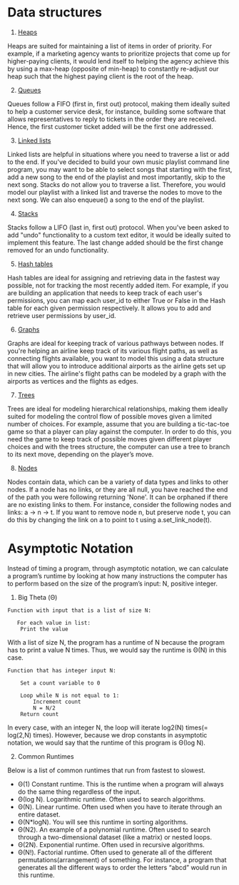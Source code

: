 # Data structures 

1. [Heaps](https://github.com/ef10007/Data_structures/blob/master/heaps.py)

Heaps are suited for maintaining a list of items in order of priority. For example, if a marketing agency wants to prioritize projects that come up for higher-paying clients, it would lend itself to helping the agency achieve this by using a max-heap (opposite of min-heap) to constantly re-adjust our heap such that the highest paying client is the root of the heap.

2. [Queues](https://github.com/ef10007/Data_structures/blob/master/queue.py)

Queues follow a FIFO (first in, first out) protocol, making them ideally suited to help a customer service desk, for instance, building some software that allows representatives to reply to tickets in the order they are received. Hence, the first customer ticket added will be the first one addressed.

3. [Linked lists](https://github.com/ef10007/Data_structures/blob/master/linkedlists.py)

Linked lists are helpful in situations where you need to traverse a list or add to the end. If you've decided to build your own music playlist command line program, you may want to be able to select songs that starting with the first, add a new song to the end of the playlist and most importantly, skip to the next song. Stacks do not allow you to traverse a list. Therefore, you would model our playlist with a linked list and traverse the nodes to move to the next song. We can also enqueue() a song to the end of the playlist.
 
4. [Stacks](https://github.com/ef10007/Data_structures/blob/master/stack.py)

Stacks follow a LIFO (last in, first out) protocol. When you've been asked to add "undo" functionality to a custom text editor, it would be ideally suited to implement this feature. The last change added should be the first change removed for an undo functionality.


5. [Hash tables](https://github.com/ef10007/Data_structures/blob/master/hashmaps2.py)

Hash tables are ideal for assigning and retrieving data in the fastest way possible, not for tracking the most recently added item. For example, if you are building an application that needs to keep track of each user's permissions, you can map each user_id to either True or False in the Hash table for each given permission respectively. It allows you to add and retrieve user permissions by user_id.


6. [Graphs](https://github.com/ef10007/Data_structures/blob/master/graphs.py)

Graphs are ideal for keeping track of various pathways between nodes. If you're helping an airline keep track of its various flight paths, as well as connecting flights available, you want to model this using a data structure that will allow you to introduce additional airports as the airline gets set up in new cities. The airline's flight paths can be modeled by a graph with the airports as vertices and the flights as edges.

7. [Trees](https://github.com/ef10007/Data_structures/blob/master/trees.py)

Trees are ideal for modeling hierarchical relationships, making them ideally suited for modeling the control flow of possible moves given a limited number of choices. For example, assume that you are building a tic-tac-toe game so that a player can play against the computer. In order to do this, you need the game to keep track of possible moves given different player choices and with the trees structure, the computer can use a tree to branch to its next move, depending on the player’s move.

8. [Nodes](https://github.com/ef10007/Data_structures/blob/master/nodes.py)

Nodes contain data, which can be a variety of data types and links to other nodes. If a node has no links, or they are all null, you have reached the end of the path you were following returning 'None'. It can be orphaned if there are no existing links to them. For instance, consider the following nodes and links: a -> n -> t. If you want to remove node n, but preserve node t, you can do this by changing the link on a to point to t using a.set_link_node(t).

# Asymptotic Notation

Instead of timing a program, through asymptotic notation, we can calculate a program’s runtime by looking at how many instructions the computer has to perform based on the size of the program’s input: N, positive integer.

1. Big Theta (Θ)

```
Function with input that is a list of size N: 

   For each value in list:
    Print the value
````

With a list of size N, the program has a runtime of N because the program has to print a value N times. Thus, we would say the runtime is Θ(N) in this case.

```
Function that has integer input N:

    Set a count variable to 0
    
    Loop while N is not equal to 1:
        Increment count
        N = N/2
    Return count
```
In every case, with an integer N, the loop will iterate log2(N) times(= log(2,N) times). However, because we drop constants in asymptotic notation, we would say that the runtime of this program is Θ(log N).

2. Common Runtimes

Below is a list of common runtimes that run from fastest to slowest.

* Θ(1) Constant runtime. This is the runtime when a program will always do the same thing regardless of the input.
* Θ(log N). Logarithmic runtime. Often used to search algorithms.
* Θ(N). Linear runtime. Often used when you have to iterate through an entire dataset.
* Θ(N\*logN). You will see this runtime in sorting algorithms.
* Θ(N2). An example of a polynomial runtime. Often used to search through a two-dimensional dataset (like a matrix) or nested loops.
* Θ(2N). Exponential runtime. Often used in recursive algorithms.
* Θ(N!). Factorial runtime. Often used to generate all of the different permutations(arrangement) of something. For instance, a program that generates all the different ways to order the letters “abcd” would run in this runtime.
